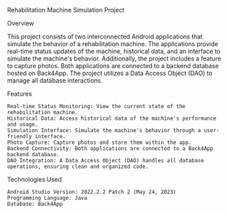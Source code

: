 Rehabilitation Machine Simulation Project

Overview

This project consists of two interconnected Android applications that simulate the behavior of a rehabilitation machine. 
The applications provide real-time status updates of the machine, historical data, and an interface to simulate the machine's behavior. 
Additionally, the project includes a feature to capture photos. Both applications are connected to a backend database hosted on Back4App. 
The project utilizes a Data Access Object (DAO) to manage all database interactions.

Features

    Real-time Status Monitoring: View the current state of the rehabilitation machine.
    Historical Data: Access historical data of the machine's performance and usage.
    Simulation Interface: Simulate the machine's behavior through a user-friendly interface.
    Photo Capture: Capture photos and store them within the app.
    Backend Connectivity: Both applications are connected to a Back4App backend database.
    DAO Integration: A Data Access Object (DAO) handles all database operations, ensuring clean and organized code.

Technologies Used

    Android Studio Version: 2022.2.2 Patch 2 (May 24, 2023)
    Programming Language: Java
    Database: Back4App
